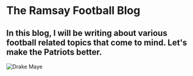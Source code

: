 # The Ramsay Football Blog
## In this blog, I will be writing about various football related topics that come to mind. Let's make the Patriots better.

![Drake Maye](https://media1.tenor.com/m/efuGVj7NnJIAAAAd/drake-maye-new-england-patriots.gif)
